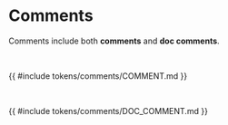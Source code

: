 # Comments

Comments include both **comments** and **doc comments**.

<br>

{{ #include tokens/comments/COMMENT.md }}

<br>

{{ #include tokens/comments/DOC_COMMENT.md }}
